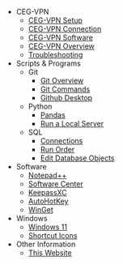 <!-- docs/_sidebar.md -->
- CEG-VPN
	- [CEG-VPN Setup](CEG-VPN/CEG-VPN%20Setup.md)
	- [CEG-VPN Connection](CEG-VPN/CEG-VPN%20Connection.md)
	- [CEG-VPN Software](CEG-VPN/CEG-VPN%20Software.md)
	- [CEG-VPN Overview](CEG-VPN/CEG-VPN%20Overview.md)
	- [Troubleshooting](CEG-VPN/Troubleshooting.md)
- Scripts & Programs
  - Git
	- [Git Overview](Scripts&Programs/Git/Git%20Overview.md)
    - [Git Commands](Scripts&Programs/Git/Git%20Commands.md)
    - [Github Desktop](Scripts&Programs/Git/Github%20Desktop.md)
  - Python
    - [Pandas](Scripts&Programs/Python/Pandas.md)
    - [Run a Local Server](Scripts&Programs/Python/Run%20Server.md)
  - SQL
    - [Connections](Scripts&Programs/SQL/Connections.md)
    - [Run Order](Scripts&Programs/SQL/SQL%20Run%20Order.md)
    - [Edit Database Objects](Scripts&Programs/SQL/Edit%20database%20Objects.md)
- Software
  - [Notepad++](Software/Notepad++.md)
  - [Software Center](Software/Software%20Center.md)
  - [KeepassXC](Software/KeepassXC.md)
  - [AutoHotKey](Software/AutoHotkey.md)
  - [WinGet](Software/winget.md)
- Windows
  - [Windows 11](Windows/Windows%2011.md)
  - [Shortcut Icons](Windows/Windows_icons.md)
- Other Information
  - [This Website](Website.md)

